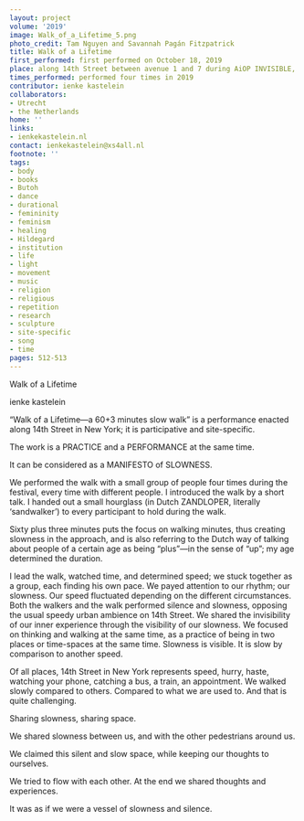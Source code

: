 ```yaml
---
layout: project
volume: '2019'
image: Walk_of_a_Lifetime_5.png
photo_credit: Tam Nguyen and Savannah Pagán Fitzpatrick
title: Walk of a Lifetime
first_performed: first performed on October 18, 2019
place: along 14th Street between avenue 1 and 7 during AiOP INVISIBLE, New York, NY
times_performed: performed four times in 2019
contributor: ienke kastelein
collaborators:
- Utrecht
- the Netherlands
home: ''
links:
- ienkekastelein.nl
contact: ienkekastelein@xs4all.nl
footnote: ''
tags:
- body
- books
- Butoh
- dance
- durational
- femininity
- feminism
- healing
- Hildegard
- institution
- life
- light
- movement
- music
- religion
- religious
- repetition
- research
- sculpture
- site-specific
- song
- time
pages: 512-513
---
```


Walk of a Lifetime

ienke kastelein

“Walk of a Lifetime—a 60+3 minutes slow walk” is a performance enacted along 14th Street in New York; it is participative and site-specific.

The work is a PRACTICE and a PERFORMANCE at the same time.

It can be considered as a MANIFESTO of SLOWNESS.

We performed the walk with a small group of people four times during the festival, every time with different people. I introduced the walk by a short talk. I handed out a small hourglass (in Dutch ZANDLOPER, literally ‘sandwalker’) to every participant to hold during the walk.

Sixty plus three minutes puts the focus on walking minutes, thus creating slowness in the approach, and is also referring to the Dutch way of talking about people of a certain age as being “plus”—in the sense of “up”; my age determined the duration.

I lead the walk, watched time, and determined speed; we stuck together as a group, each finding his own pace. We payed attention to our rhythm; our slowness. Our speed fluctuated depending on the different circumstances. Both the walkers and the walk performed silence and slowness, opposing the usual speedy urban ambience on 14th Street. We shared the invisibility of our inner experience through the visibility of our slowness. We focused on thinking and walking at the same time, as a practice of being in two places or time-spaces at the same time. Slowness is visible. It is slow by comparison to another speed.

Of all places, 14th Street in New York represents speed, hurry, haste, watching your phone, catching a bus, a train, an appointment. We walked slowly compared to others. Compared to what we are used to. And that is quite challenging.

Sharing slowness, sharing space.

We shared slowness between us, and with the other pedestrians around us.

We claimed this silent and slow space, while keeping our thoughts to ourselves.

We tried to flow with each other. At the end we shared thoughts and experiences.

It was as if we were a vessel of slowness and silence.
